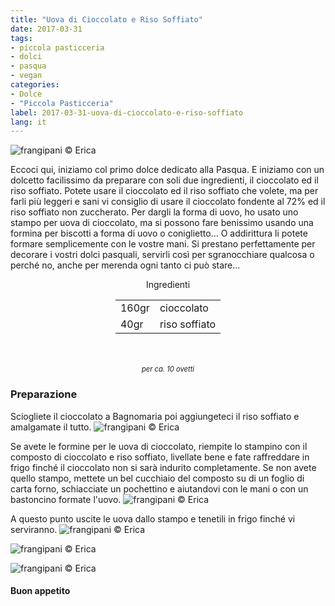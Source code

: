```yaml
---
title: "Uova di Cioccolato e Riso Soffiato"
date: 2017-03-31
tags:
- piccola pasticceria
- dolci
- pasqua
- vegan
categories:
- Dolce
- "Piccola Pasticceria"
label: 2017-03-31-uova-di-cioccolato-e-riso-soffiato
lang: it
---
```

![](header.jpg "frangipani © Erica")

Eccoci qui, iniziamo col primo dolce dedicato alla Pasqua. E iniziamo con un dolcetto facilissimo da preparare con soli due ingredienti, il cioccolato ed il riso soffiato. Potete usare il cioccolato ed il riso soffiato che volete, ma per farli più leggeri e sani vi consiglio di usare il cioccolato fondente al 72% ed il riso soffiato non zuccherato. Per dargli la forma di uovo, ho usato uno stampo per uova di cioccolato, ma si possono fare benissimo usando una formina per biscotti a forma di uovo o coniglietto... O addirittura li potete formare semplicemente con le vostre mani. Si prestano perfettamente per decorare i vostri dolci pasquali, servirli così per sgranocchiare qualcosa o perché no, anche per merenda ogni tanto ci può stare...

<div id="wrapper" style="text-align: center">
  <div id="yourdiv" style="display: inline-block;">
    <div class="ingredients">
      <div class="ingredients-title">Ingredienti</div>
      <table>
        <tbody>     
          <tr>
            <td>160gr</td>
            <td>cioccolato</td>
          </tr>
          <tr>
            <td>40gr</td>
            <td>riso soffiato</td>
          </tr>
        </tbody>
      </table>
      <br></br>
      <i class="pull-right" style="font-size: 80%;">per ca. 10 ovetti</i>
    </div>
  </div>
</div>


<h3>
  <font color="grey">
    <i class="fa fa-cogs"></i>
  </font> Preparazione
</h3>

Sciogliete il cioccolato a Bagnomaria poi aggiungeteci il riso soffiato e amalgamate il tutto.
![](impasto.jpg "frangipani © Erica")

Se avete le formine per le uova di cioccolato, riempite lo stampino con il composto di cioccolato e riso soffiato, livellate bene e fate raffreddare in frigo finché il cioccolato non si sarà indurito completamente. Se non avete quello stampo, mettete un bel cucchiaio del composto su di un foglio di carta forno, schiacciate un pochettino e aiutandovi con le mani o con un bastoncino formate l'uovo.
![](uova.jpg "frangipani © Erica")

A questo punto uscite le uova dallo stampo e tenetili in frigo finché vi serviranno.
![](risultato1.jpg "frangipani © Erica")

![](risultato2.jpg "frangipani © Erica")

![](risultato3.jpg "frangipani © Erica")

<h4>Buon appetito
  <font color="red">
    <i class="fa fa-smile-o"></i>
  </font>
</h4>